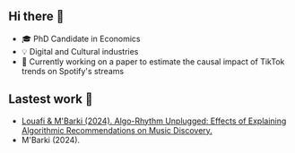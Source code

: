 ## Hi there 👋

- 🎓 PhD Candidate in Economics
- 💡 Digital and Cultural industries
- 🔭 Currently working on a paper to estimate the causal impact of TikTok trends on Spotify's streams

## Lastest work 🔬

- [Louafi & M'Barki (2024). Algo-Rhythm Unplugged: Effects of Explaining Algorithmic Recommendations on Music Discovery.](https://papers.ssrn.com/sol3/papers.cfm?abstract_id=4982393)
- M'Barki (2024). 

<!--
**julienmbarki/julienmbarki** is a ✨ _special_ ✨ repository because its `README.md` (this file) appears on your GitHub profile.

Here are some ideas to get you started:

-  I’m currently working on ...
- 🌱 I’m currently learning ...
- 👯 I’m looking to collaborate on ...
- 🤔 I’m looking for help with ...
- 💬 Ask me about ...
- 📫 How to reach me: ...
- 😄 Pronouns: ...
- ⚡ Fun fact: ...
-->
